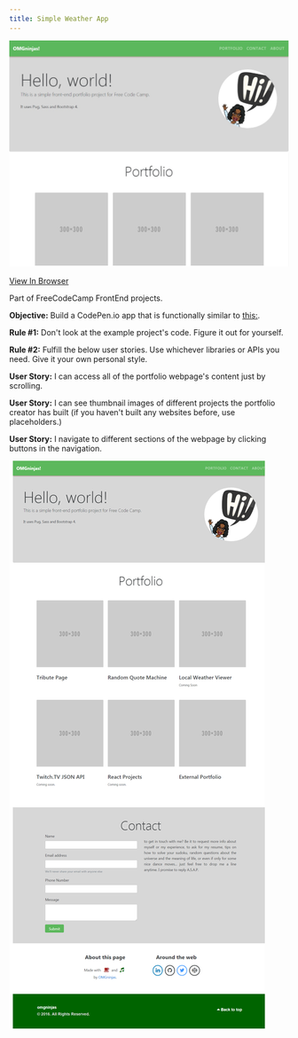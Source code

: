 ```yaml
---
title: Simple Weather App
---
```


![FreeCodeCamp Personal Portfolio](assets/img/projects/proj-8/fcc-portfolio.jpg)

<a href="http://s.codepen.io/omgninjas/debug/BQEPPp/yokZEQYYJLpA" target="_blank">View In Browser</a>

Part of FreeCodeCamp FrontEnd projects.

**Objective:** Build a CodePen.io app that is functionally similar to [this:](https://codepen.io/FreeCodeCamp/full/YqLyXB/).

**Rule #1:** Don't look at the example project's code. Figure it out for yourself.

**Rule #2:** Fulfill the below user stories. Use whichever libraries or APIs you need. Give it your own personal style.

**User Story:** I can access all of the portfolio webpage's content just by scrolling.

**User Story:**  I can see thumbnail images of different projects the portfolio creator has built (if you haven't built any websites before, use placeholders.)

**User Story:** I  navigate to different sections of the webpage by clicking buttons in the navigation.

![FreeCodeCamp Personal Portfolio](assets/img/projects/proj-8/port-full.png)




